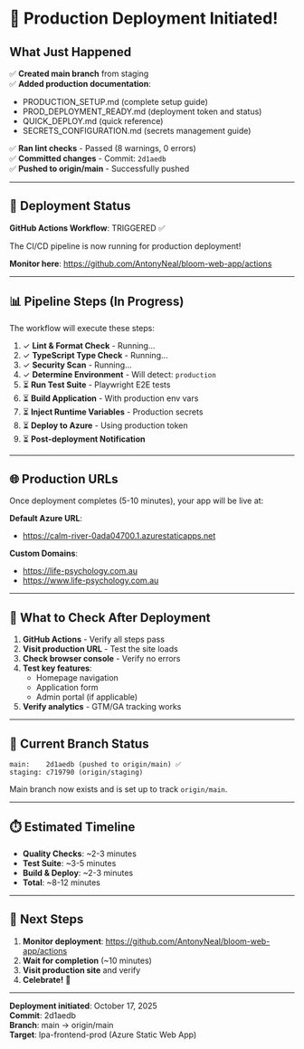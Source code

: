 # 🚀 Production Deployment Initiated!

## What Just Happened

✅ **Created main branch** from staging  
✅ **Added production documentation**:
- PRODUCTION_SETUP.md (complete setup guide)
- PROD_DEPLOYMENT_READY.md (deployment token and status)
- QUICK_DEPLOY.md (quick reference)
- SECRETS_CONFIGURATION.md (secrets management guide)

✅ **Ran lint checks** - Passed (8 warnings, 0 errors)  
✅ **Committed changes** - Commit: `2d1aedb`  
✅ **Pushed to origin/main** - Successfully pushed  

---

## 🎯 Deployment Status

**GitHub Actions Workflow**: TRIGGERED ✅

The CI/CD pipeline is now running for production deployment!

**Monitor here**: https://github.com/AntonyNeal/bloom-web-app/actions

---

## 📊 Pipeline Steps (In Progress)

The workflow will execute these steps:

1. ✓ **Lint & Format Check** - Running...
2. ✓ **TypeScript Type Check** - Running...
3. ✓ **Security Scan** - Running...
4. ✓ **Determine Environment** - Will detect: `production`
5. ⏳ **Run Test Suite** - Playwright E2E tests
6. ⏳ **Build Application** - With production env vars
7. ⏳ **Inject Runtime Variables** - Production secrets
8. ⏳ **Deploy to Azure** - Using production token
9. ⏳ **Post-deployment Notification**

---

## 🌐 Production URLs

Once deployment completes (5-10 minutes), your app will be live at:

**Default Azure URL**:
- https://calm-river-0ada04700.1.azurestaticapps.net

**Custom Domains**:
- https://life-psychology.com.au
- https://www.life-psychology.com.au

---

## 📱 What to Check After Deployment

1. **GitHub Actions** - Verify all steps pass
2. **Visit production URL** - Test the site loads
3. **Check browser console** - Verify no errors
4. **Test key features**:
   - Homepage navigation
   - Application form
   - Admin portal (if applicable)
5. **Verify analytics** - GTM/GA tracking works

---

## 🔄 Current Branch Status

```
main:    2d1aedb (pushed to origin/main) ✅
staging: c719790 (origin/staging)
```

Main branch now exists and is set up to track `origin/main`.

---

## ⏱️ Estimated Timeline

- **Quality Checks**: ~2-3 minutes
- **Test Suite**: ~3-5 minutes
- **Build & Deploy**: ~2-3 minutes
- **Total**: ~8-12 minutes

---

## 🎊 Next Steps

1. **Monitor deployment**: https://github.com/AntonyNeal/bloom-web-app/actions
2. **Wait for completion** (~10 minutes)
3. **Visit production site** and verify
4. **Celebrate!** 🎉

---

**Deployment initiated**: October 17, 2025  
**Commit**: 2d1aedb  
**Branch**: main → origin/main  
**Target**: lpa-frontend-prod (Azure Static Web App)
